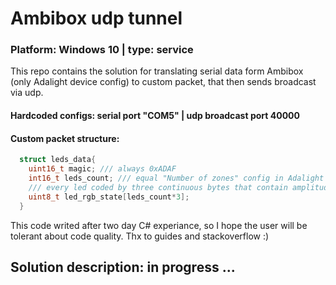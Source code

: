 # Ambibox udp tunnel
### Platform: Windows 10 | type: service  

This repo contains the solution for translating serial data form Ambibox (only Adalight device config) to custom packet, that then sends broadcast via udp.  

#### Hardcoded configs: serial port "COM5" | udp broadcast port 40000
#### Custom packet structure:
```c++
  struct leds_data{
    uint16_t magic; /// always 0xADAF
    int16_t leds_count; /// equal "Number of zones" config in Adalight app
    /// every led coded by three continuous bytes that contain amplitudes: red, green, blue
    uint8_t led_rgb_state[leds_count*3]; 
  }
```

This code writed after two day C# experiance, so I hope the user will be tolerant about code quality. Thx to guides and stackoverflow :)  

## Solution description: in progress ...
 
